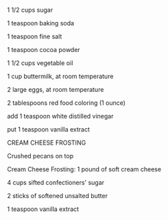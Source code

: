 1 1/2 cups sugar

1 teaspoon baking soda

1 teaspoon fine salt

1 teaspoon cocoa powder

1 1/2 cups vegetable oil

1 cup buttermilk, at room temperature

2 large eggs, at room temperature

2 tablespoons red food coloring (1 ounce)

add 1 teaspoon white distilled vinegar

put 1 teaspoon vanilla extract

CREAM CHEESE FROSTING

Crushed pecans on top

Cream Cheese Frosting:
1 pound of soft cream cheese

4 cups sifted confectioners' sugar

2 sticks of softened unsalted butter

1 teaspoon vanilla extract